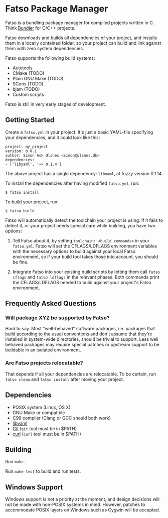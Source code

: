 # Fatso Package Manager

Fatso is a bundling package manager for compiled projects written in C. Think [Bundler](http://bundler.io/) for C/C++ projects.

Fatso downloads and builds all dependencies of your project, and installs them in a locally contained folder, so your project
can build and link against them with zero system dependencies.

Fatso supports the following build systems:

- Autotools
- CMake (TODO)
- Plain GNU Make (TODO)
- SCons (TODO)
- bjam (TODO)
- Custom scripts

Fatso is still in very early stages of development.

## Getting Started

Create a `fatso.yml` in your project. It's just a basic YAML-file specifying
your dependencies, and it could look like this:

```
project: my_project
version: 0.0.1
author: Simon Ask Ulsnes <simon@ulsnes.dk>
dependencies:
- ['libyaml', '~> 0.1.4']
```

The above project has a single dependency: `libyaml`, at fuzzy version 0.1.14.

To install the dependencies after having modified `fatso.yml`, run:

```
$ fatso install
```

To build your project, run:

```
$ fatso build
```

Fatso will automatically detect the toolchain your project is using. If it fails
to detect it, or your project needs special care while building, you have two
options:

1. Tell Fatso about it, by setting `toolchain: <build commands>` in your
   `fatso.yml`. Fatso will set the CFLAGS/LDFLAGS environment variables with
   the necessary options to build against your local Fatso environment, so if
   your build tool takes those into account, you should be fine.

2. Integrate Fatso into your existing build scripts by letting them call
   `fatso cflags` and `fatso ldflags` in the relevant phases. Both commands
   print the CFLAGS/LDFLAGS needed to build against your project's Fatso
   environment.


## Frequently Asked Questions

### Will package XYZ be supported by Fatso?

Hard to say. Most "well-behaved" software packages, i.e. packages that build
according to the usual conventions and don't assume that they're installed
in system-wide directories, should be trivial to support. Less well behaved
packages may require special patches or upstream support to be buildable in an
isolated environment.

### Are Fatso projects relocatable?

That depends if all your dependencies are relocatable. To be certain, run
`fatso clean` and `fatso install` after moving your project.


## Dependencies

- POSIX system (Linux, OS X)
- GNU Make or compatible
- C99 compiler (Clang or GCC should both work)
- [libyaml](http://pyyaml.org/wiki/LibYAML)
- [Git](http://git-scm.com/) (`git` tool must be in $PATH)
- [curl](http://curl.haxx.se) (`curl` tool must be in $PATH)


## Building

Run `make`.

Run `make test` to build and run tests.


## Windows Support

Windows support is not a priority at the moment, and design decisions will not be made with non-POSIX systems in mind. However,
patches to accommodate POSIX layers on Windows such as Cygwin will be accepted.
